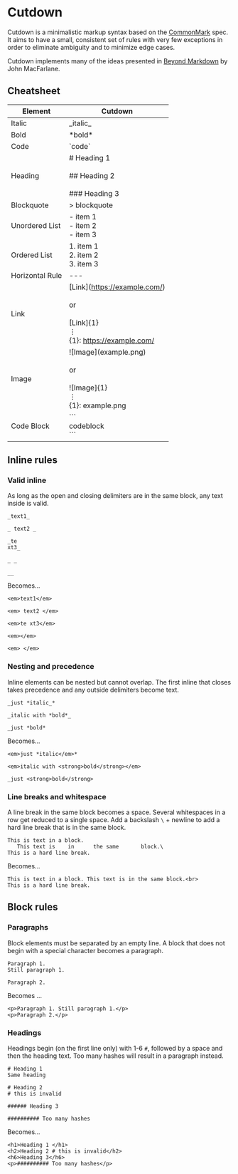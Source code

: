 # Cutdown

Cutdown is a minimalistic markup syntax based on the [CommonMark](https://commonmark.org/) spec.
It aims to have a small, consistent set of rules with very few exceptions in order to eliminate ambiguity and to minimize edge cases.

Cutdown implements many of the ideas presented in [Beyond Markdown](https://talk.commonmark.org/t/beyond-markdown/2787) by John MacFarlane.

## Cheatsheet

Element | Cutdown
| - | -
Italic | \_italic_
Bold | \*bold*
Code | \`code`
Heading | # Heading 1 <br><br> ## Heading 2 <br><br> ### Heading 3
Blockquote | > blockquote
Unordered List | - item 1 <br> - item 2 <br> - item 3
Ordered List | 1. item 1 <br> 2. item 2 <br> 3. item 3
Horizontal Rule | ---
Link | \[Link](https://example.com/) <br><br> or <br><br> [Link]{1} <br> ⋮ <br> {1}: https://example.com/
Image | !\[Image](example.png) <br><br> or <br><br> !\[Image]{1} <br> ⋮ <br> {1}: example.png
Code Block | \``` <br> codeblock <br> ```

## Inline rules

### Valid inline

As long as the open and closing delimiters are in the same block, any text inside is valid.

```
_text1_

_ text2 _

_te
xt3_

_ _

__
```

Becomes...

```
<em>text1</em>

<em> text2 </em>

<em>te xt3</em>

<em></em>

<em> </em>
```

### Nesting and precedence

Inline elements can be nested but cannot overlap. The first inline that closes takes precedence and any outside delimiters become text.

```
_just *italic_*

_italic with *bold*_

_just *bold*
```

Becomes...

```
<em>just *italic</em>*

<em>italic with <strong>bold</strong></em>

_just <strong>bold</strong>
```

### Line breaks and whitespace

A line break in the same block becomes a space. Several whitespaces in a row get reduced to a single space. Add a backslash `\` + newline to add a hard line break that is in the same block.

```
This is text in a block.
   This text is    in      the same       block.\
This is a hard line break.
```

Becomes...

```
This is text in a block. This text is in the same block.<br>
This is a hard line break.
```

## Block rules

### Paragraphs

Block elements must be separated by an empty line. A block that does not begin with a special character becomes a paragraph.

```
Paragraph 1.
Still paragraph 1.

Paragraph 2.
```

Becomes ...

```
<p>Paragraph 1. Still paragraph 1.</p>
<p>Paragraph 2.</p>
```

### Headings
Headings begin (on the first line only) with 1-6 `#`, followed by a space and then the heading text. Too many hashes will result in a paragraph instead.

```
# Heading 1
Same heading

# Heading 2
# this is invalid

###### Heading 3

########## Too many hashes
```

Becomes...

```
<h1>Heading 1 </h1>
<h2>Heading 2 # this is invalid</h2>
<h6>Heading 3</h6>
<p>########## Too many hashes</p>
```
